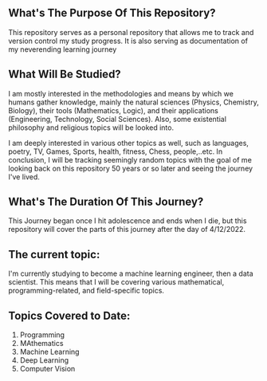 ## What's The Purpose Of This Repository?
This repository serves as a personal repository that allows me to track and version control my study progress. It is also serving as documentation of my neverending learning journey

## What Will Be Studied?
I am mostly interested in the methodologies and means by which we humans gather knowledge, mainly the natural sciences (Physics, Chemistry, Biology), their tools (Mathematics, Logic), and their applications (Engineering, Technology, Social Sciences). Also, some existential philosophy and religious topics will be looked into.

I am deeply interested in various other topics as well, such as languages, poetry, TV, Games, Sports, health, fitness, Chess, people,..etc. In conclusion, I will be tracking seemingly random topics with the goal of me looking back on this repository 50 years or so later and seeing the journey I've lived.

## What's The Duration Of This Journey?
This Journey began once I hit adolescence and ends when I die, but this repository will cover the parts of this journey after the day of 4/12/2022.

## The current topic:
I'm currently studying to become a machine learning engineer, then a data scientist. This means that I will be covering various mathematical, programming-related, and field-specific topics.

## Topics Covered to Date:
1. Programming
2. MAthematics
3. Machine Learning
4. Deep Learning
5. Computer Vision

